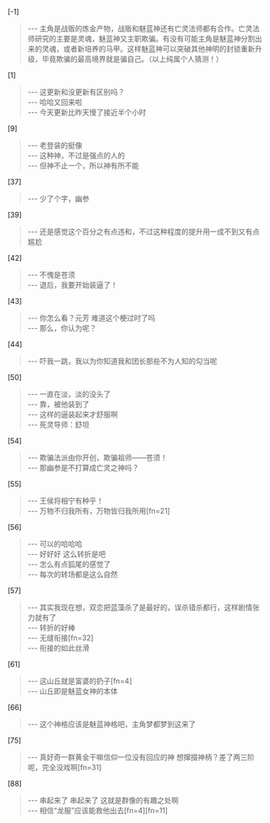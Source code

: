 
[-1] 
>--- 主角是战贩的炼金产物，战贩和魅蓝神还有亡灵法师都有合作。亡灵法师研究的主要是灵魂，魅蓝神又主职欺骗。有没有可能主角是魅蓝神分割出来的灵魂，或者新培养的马甲。这样魅蓝神可以突破其他神明的封锁重新升级，毕竟欺骗的最高境界就是骗自己。（以上纯属个人猜测！）<br>

[1] 
>--- 这更新和没更新有区别吗？<br>
>--- 哈哈又回来啦<br>
>--- 今天更新比昨天慢了接近半个小时<br>

[9] 
>--- 老登装的挺像<br>
>--- 这种神，不过是强点的人的<br>
>--- 但神不止一个，所以神有所不能<br>

[37] 
>--- 少了个字，幽参<br>

[39] 
>--- 还是感觉这个百分之有点违和，不过这种程度的提升用一成不到又有点尴尬<br>

[42] 
>--- 不愧是苍须<br>
>--- 退后，我要开始装逼了！<br>

[43] 
>--- 你怎么看？元芳
难道这个梗过时了吗<br>
>--- 那么，你认为呢？<br>

[44] 
>--- 吓我一跳，我以为你知道我和团长那些不为人知的勾当呢<br>

[50] 
>--- 一直在淡，淡的没头了<br>
>--- 靠，被他装到了<br>
>--- 这样的逼装起来才舒服啊<br>
>--- 死灵导师：舒坦<br>

[54] 
>--- 欺骗法派由你开创，欺骗祖师——苍须！<br>
>--- 那幽参是不打算成亡灵之神吗？<br>

[55] 
>--- 王侯将相宁有种乎！<br>
>--- 万物不归我所有，万物皆归我所用[fn=21]<br>

[56] 
>--- 可以的哈哈哈<br>
>--- 好好好 这么转折是吧<br>
>--- 怎么有点狐尾的感觉了<br>
>--- 每次的转场都是这么自然<br>

[57] 
>--- 其实我现在想，双恋把蓝藻杀了是最好的，误杀错杀都行，这样剧情张力就有了<br>
>--- 转折的好棒<br>
>--- 无缝衔接[fn=32]<br>
>--- 衔接的如此丝滑<br>

[61] 
>--- 这山丘就是富婆的扔子[fn=4]<br>
>--- 山丘即是魅蓝女神的本体<br>

[66] 
>--- 这个神格应该是魅蓝神格吧，主角梦都梦到这来了<br>

[75] 
>--- 真好奇一群黄金干嘛信仰一位没有回应的神
想撺掇神柄？差了两三阶呢，完全没戏啊[fn=31]<br>

[88] 
>--- 串起来了
串起来了
这就是群像的有趣之处啊<br>
>--- 相信“龙服”应该能救他出去[fn=4][fn=11]<br>
